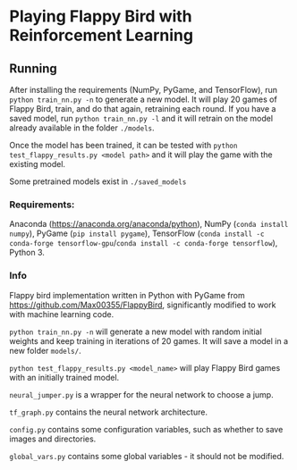 # Playing Flappy Bird with Reinforcement Learning

## Running

After installing the requirements (NumPy, PyGame, and TensorFlow), run `python train_nn.py -n` to generate a new model. It will play 20 games of Flappy Bird, train, and do that again, retraining each round. If you have a saved model, run `python train_nn.py -l` and it will retrain on the model already available in the folder `./models`. 

Once the model has been trained, it can be tested with `python test_flappy_results.py <model path>` and it will play the game with the existing model. 

Some pretrained models exist in `./saved_models`

### Requirements:

Anaconda (https://anaconda.org/anaconda/python), NumPy (`conda install numpy`), PyGame (`pip install pygame`), TensorFlow (`conda install -c conda-forge tensorflow-gpu`/`conda install -c conda-forge tensorflow`), Python 3.

### Info

Flappy bird implementation written in Python with PyGame from https://github.com/Max00355/FlappyBird, significantly modified to work with machine learning code.

`python train_nn.py -n` will generate a new model with random initial weights and keep training in iterations of 20 games. It will save a model in a new folder `models/`.

`python test_flappy_results.py <model_name>` will play Flappy Bird games with an initially trained model.

`neural_jumper.py` is a wrapper for the neural network to choose a jump.

`tf_graph.py` contains the neural network architecture.

`config.py` contains some configuration variables, such as whether to save images and directories.

`global_vars.py` contains some global variables - it should not be modified.

